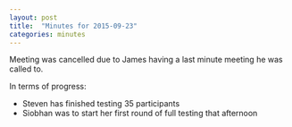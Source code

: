 ```yaml
---
layout: post
title:  "Minutes for 2015-09-23"
categories: minutes
---
```


Meeting was cancelled due to James having a last minute meeting he was called to.

In terms of progress:

- Steven has finished testing 35 participants
- Siobhan was to start her first round of full testing that afternoon